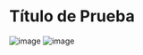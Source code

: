 # Título de Prueba
![image](https://upload.wikimedia.org/wikipedia/commons/thumb/7/77/Google_Images_2015_logo.svg/1200px-Google_Images_2015_logo.svg.png)
![image](https://upload.wikimedia.org/wikipedia/commons/thumb/7/77/Google_Images_2015_logo.svg/1200px-Google_Images_2015_logo.svg.png)
